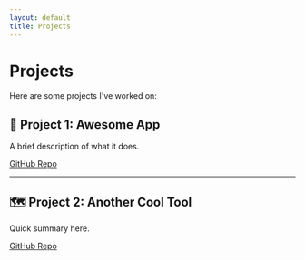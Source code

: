```yaml
---
layout: default
title: Projects
---
```


# Projects

Here are some projects I've worked on:

## 🧰 Project 1: Awesome App

A brief description of what it does.

[GitHub Repo](https://github.com/yourusername/awesome-app)

---

## 🗺️ Project 2: Another Cool Tool

Quick summary here.

[GitHub Repo](https://github.com/yourusername/cool-tool)
